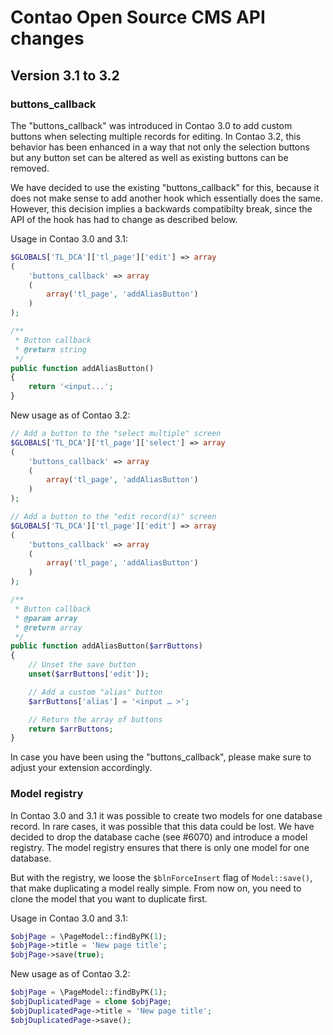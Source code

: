 Contao Open Source CMS API changes
==================================

Version 3.1 to 3.2
------------------

### buttons_callback

The "buttons_callback" was introduced in Contao 3.0 to add custom buttons when
selecting multiple records for editing. In Contao 3.2, this behavior has been
enhanced in a way that not only the selection buttons but any button set can be
altered as well as existing buttons can be removed.

We have decided to use the existing "buttons_callback" for this, because it does
not make sense to add another hook which essentially does the same. However,
this decision implies a backwards compatibilty break, since the API of the hook
has had to change as described below.

Usage in Contao 3.0 and 3.1:

```php
$GLOBALS['TL_DCA']['tl_page']['edit'] => array
(
    'buttons_callback' => array
    (
        array('tl_page', 'addAliasButton')
    )
);

/**
 * Button callback
 * @return string
 */
public function addAliasButton()
{
    return '<input...';
}
```

New usage as of Contao 3.2:

```php
// Add a button to the "select multiple" screen
$GLOBALS['TL_DCA']['tl_page']['select'] => array
(
    'buttons_callback' => array
    (
        array('tl_page', 'addAliasButton')
    )
);

// Add a button to the "edit record(s)" screen
$GLOBALS['TL_DCA']['tl_page']['edit'] => array
(
    'buttons_callback' => array
    (
        array('tl_page', 'addAliasButton')
    )
);

/**
 * Button callback
 * @param array
 * @return array
 */
public function addAliasButton($arrButtons)
{
    // Unset the save button
    unset($arrButtons['edit']);

    // Add a custom "alias" button
    $arrButtons['alias'] = '<input … >';

    // Return the array of buttons
    return $arrButtons;
}
```

In case you have been using the "buttons_callback", please make sure to adjust
your extension accordingly.

### Model registry

In Contao 3.0 and 3.1 it was possible to create two models for one database
record. In rare cases, it was possible that this data could be lost. We have
decided to drop the database cache (see #6070) and introduce a model registry.
The model registry ensures that there is only one model for one database.

But with the registry, we loose the `$blnForceInsert` flag of `Model::save()`,
that make duplicating a model really simple. From now on, you need to clone the
model that you want to duplicate first.

Usage in Contao 3.0 and 3.1:

```php
$objPage = \PageModel::findByPK(1);
$objPage->title = 'New page title';
$objPage->save(true);
```

New usage as of Contao 3.2:

```php
$objPage = \PageModel::findByPK(1);
$objDuplicatedPage = clone $objPage;
$objDuplicatedPage->title = 'New page title';
$objDuplicatedPage->save();
```
